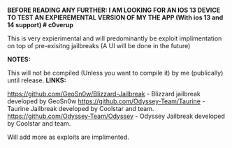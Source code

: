 **BEFORE READING ANY FURTHER: I AM LOOKING FOR AN IOS 13 DEVICE TO TEST AN EXPIEREMENTAL VERSION OF MY THE APP (With ios 13 and 14 support) # c0verup**

This is very expierimental and will predominantly be exploit implimentation on top of pre-exisitng jailbreaks (A UI will be done in the future)


**NOTES:**

This will not be compiled (Unless you want to compile it) by me (publically) until release.
**LINKS:**

https://github.com/GeoSn0w/Blizzard-Jailbreak - Blizzard jailbreak developed by GeoSn0w
https://github.com/Odyssey-Team/Taurine - Taurine Jailbreak developed by Coolstar and team.
https://github.com/Odyssey-Team/Odyssey - Odyssey Jailbreak developed by Coolstar and team.

Will add more as exploits are implimented.
